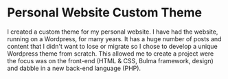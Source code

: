 # Personal Website Custom Theme

I created a custom theme for my personal website. I have had the website, running on a Wordpress, for many years. It has a huge number of posts and content that I didn't want to lose or migrate so I chose to develop a unique Wordpress theme from scratch. This allowed me to create a project were the focus was on the front-end (HTML & CSS, Bulma framework, design) and dabble in a new back-end language (PHP).
